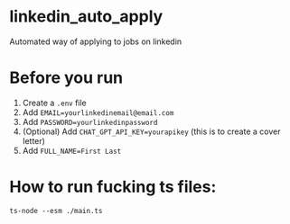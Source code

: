 # linkedin_auto_apply

Automated way of applying to jobs on linkedin

# Before you run

1. Create a `.env` file
2. Add `EMAIL=yourlinkedinemail@email.com`
3. Add `PASSWORD=yourlinkedinpassword`
4. (Optional) Add `CHAT_GPT_API_KEY=yourapikey` (this is to create a cover letter)
5. Add `FULL_NAME=First Last`

# How to run fucking ts files:

`ts-node --esm ./main.ts`
